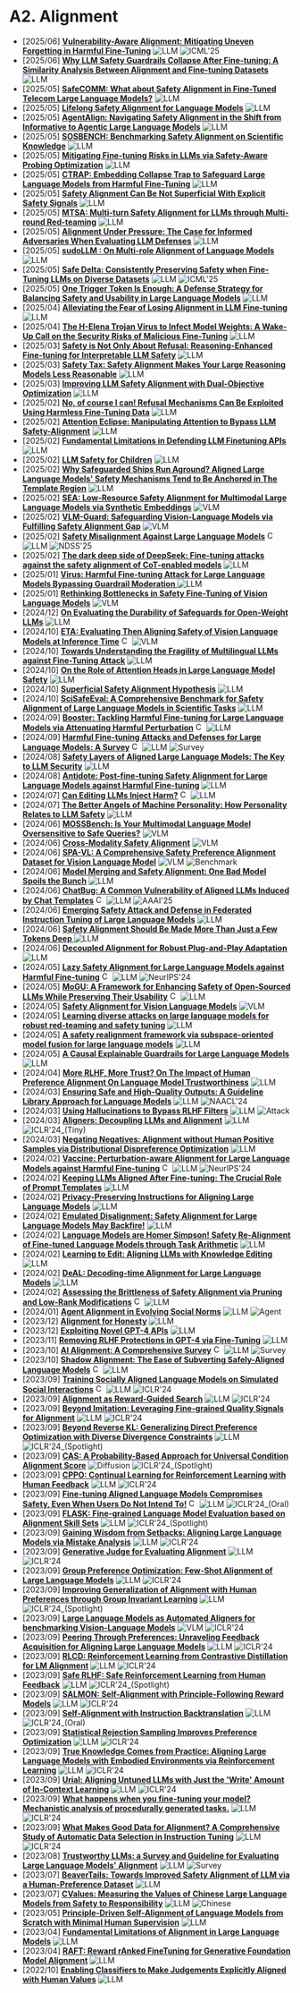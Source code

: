 # A2. Alignment
- [2025/06] **[Vulnerability-Aware Alignment: Mitigating Uneven Forgetting in Harmful Fine-Tuning](https://arxiv.org/abs/2506.03850)** ![LLM](https://img.shields.io/badge/LLM-589cf4) ![ICML'25](https://img.shields.io/badge/ICML'25-f1b800)
- [2025/06] **[Why LLM Safety Guardrails Collapse After Fine-tuning: A Similarity Analysis Between Alignment and Fine-tuning Datasets](https://arxiv.org/abs/2506.05346)** ![LLM](https://img.shields.io/badge/LLM-589cf4)
- [2025/05] **[SafeCOMM: What about Safety Alignment in Fine-Tuned Telecom Large Language Models?](https://arxiv.org/abs/2506.00062)** ![LLM](https://img.shields.io/badge/LLM-589cf4)
- [2025/05] **[Lifelong Safety Alignment for Language Models](https://arxiv.org/abs/2505.20259)** ![LLM](https://img.shields.io/badge/LLM-589cf4)
- [2025/05] **[AgentAlign: Navigating Safety Alignment in the Shift from Informative to Agentic Large Language Models](https://arxiv.org/abs/2505.23020)** ![LLM](https://img.shields.io/badge/LLM-589cf4)
- [2025/05] **[SOSBENCH: Benchmarking Safety Alignment on Scientific Knowledge](https://arxiv.org/abs/2505.21605)** ![LLM](https://img.shields.io/badge/LLM-589cf4)
- [2025/05] **[Mitigating Fine-tuning Risks in LLMs via Safety-Aware Probing Optimization](https://arxiv.org/abs/2505.16737)** ![LLM](https://img.shields.io/badge/LLM-589cf4)
- [2025/05] **[CTRAP: Embedding Collapse Trap to Safeguard Large Language Models from Harmful Fine-Tuning](https://arxiv.org/abs/2505.16559)** ![LLM](https://img.shields.io/badge/LLM-589cf4)
- [2025/05] **[Safety Alignment Can Be Not Superficial With Explicit Safety Signals](https://arxiv.org/abs/2505.17072)** ![LLM](https://img.shields.io/badge/LLM-589cf4)
- [2025/05] **[MTSA: Multi-turn Safety Alignment for LLMs through Multi-round Red-teaming](https://arxiv.org/abs/2505.17147)** ![LLM](https://img.shields.io/badge/LLM-589cf4)
- [2025/05] **[Alignment Under Pressure: The Case for Informed Adversaries When Evaluating LLM Defenses](https://arxiv.org/abs/2505.15738)** ![LLM](https://img.shields.io/badge/LLM-589cf4)
- [2025/05] **[sudoLLM : On Multi-role Alignment of Language Models](https://arxiv.org/abs/2505.14607)** ![LLM](https://img.shields.io/badge/LLM-589cf4)
- [2025/05] **[Safe Delta: Consistently Preserving Safety when Fine-Tuning LLMs on Diverse Datasets](https://arxiv.org/abs/2505.12038)** ![LLM](https://img.shields.io/badge/LLM-589cf4) ![ICML'25](https://img.shields.io/badge/ICML'25-f1b800)
- [2025/05] **[One Trigger Token Is Enough: A Defense Strategy for Balancing Safety and Usability in Large Language Models](https://arxiv.org/abs/2505.07167)** ![LLM](https://img.shields.io/badge/LLM-589cf4)
- [2025/04] **[Alleviating the Fear of Losing Alignment in LLM Fine-tuning](https://arxiv.org/abs/2504.09757)** ![LLM](https://img.shields.io/badge/LLM-589cf4)
- [2025/04] **[The H-Elena Trojan Virus to Infect Model Weights: A Wake-Up Call on the Security Risks of Malicious Fine-Tuning](https://arxiv.org/abs/2504.03823)** ![LLM](https://img.shields.io/badge/LLM-589cf4)
- [2025/03] **[Safety is Not Only About Refusal: Reasoning-Enhanced Fine-tuning for Interpretable LLM Safety](https://arxiv.org/abs/2503.05021)** ![LLM](https://img.shields.io/badge/LLM-589cf4)
- [2025/03] **[Safety Tax: Safety Alignment Makes Your Large Reasoning Models Less Reasonable](https://arxiv.org/abs/2503.00555)** ![LLM](https://img.shields.io/badge/LLM-589cf4)
- [2025/03] **[Improving LLM Safety Alignment with Dual-Objective Optimization](https://arxiv.org/abs/2503.03710)** ![LLM](https://img.shields.io/badge/LLM-589cf4)
- [2025/02] **[No, of course I can! Refusal Mechanisms Can Be Exploited Using Harmless Fine-Tuning Data](https://arxiv.org/abs/2502.19537)** ![LLM](https://img.shields.io/badge/LLM-589cf4)
- [2025/02] **[Attention Eclipse: Manipulating Attention to Bypass LLM Safety-Alignment](https://arxiv.org/abs/2502.15334)** ![LLM](https://img.shields.io/badge/LLM-589cf4)
- [2025/02] **[Fundamental Limitations in Defending LLM Finetuning APIs](https://arxiv.org/abs/2502.14828)** ![LLM](https://img.shields.io/badge/LLM-589cf4)
- [2025/02] **[LLM Safety for Children](https://arxiv.org/abs/2502.12552v1)** ![LLM](https://img.shields.io/badge/LLM-589cf4)
- [2025/02] **[Why Safeguarded Ships Run Aground? Aligned Large Language Models' Safety Mechanisms Tend to Be Anchored in The Template Region](https://arxiv.org/abs/2502.13946)** ![LLM](https://img.shields.io/badge/LLM-589cf4)
- [2025/02] **[SEA: Low-Resource Safety Alignment for Multimodal Large Language Models via Synthetic Embeddings](https://arxiv.org/abs/2502.12562)** ![VLM](https://img.shields.io/badge/VLM-c7688b)
- [2025/02] **[VLM-Guard: Safeguarding Vision-Language Models via Fulfilling Safety Alignment Gap](https://arxiv.org/abs/2502.10486)** ![VLM](https://img.shields.io/badge/VLM-c7688b)
- [2025/02] **[Safety Misalignment Against Large Language Models](https://www.ndss-symposium.org/ndss-paper/safety-misalignment-against-large-language-models/)** [<img src="https://github.com/FortAwesome/Font-Awesome/blob/6.x/svgs/brands/github.svg" alt="Code" width="15" height="15">](https://github.com/ThuCCSLab/misalignment) ![LLM](https://img.shields.io/badge/LLM-589cf4) ![NDSS'25](https://img.shields.io/badge/NDSS'25-f1b800)
- [2025/02] **[The dark deep side of DeepSeek: Fine-tuning attacks against the safety alignment of CoT-enabled models](https://arxiv.org/abs/2502.01225)** ![LLM](https://img.shields.io/badge/LLM-589cf4)
- [2025/01] **[Virus: Harmful Fine-tuning Attack for Large Language Models Bypassing Guardrail Moderation ](https://arxiv.org/abs/2501.17433)** ![LLM](https://img.shields.io/badge/LLM-589cf4)
- [2025/01] **[Rethinking Bottlenecks in Safety Fine-Tuning of Vision Language Models](https://arxiv.org/abs/2501.18533)** ![VLM](https://img.shields.io/badge/VLM-c7688b)
- [2024/12] **[On Evaluating the Durability of Safeguards for Open-Weight LLMs](https://arxiv.org/abs/2412.07097)** ![LLM](https://img.shields.io/badge/LLM-589cf4)
- [2024/10] **[ETA: Evaluating Then Aligning Safety of Vision Language Models at Inference Time](https://arxiv.org/pdf/2410.06625)** [<img src="https://github.com/FortAwesome/Font-Awesome/blob/6.x/svgs/brands/github.svg" alt="Code" width="15" height="15">](https://github.com/DripNowhy/ETA) ![VLM](https://img.shields.io/badge/VLM-c7688b)
- [2024/10] **[Towards Understanding the Fragility of Multilingual LLMs against Fine-Tuning Attack](https://arxiv.org/abs/2410.18210)** ![LLM](https://img.shields.io/badge/LLM-589cf4)
- [2024/10] **[On the Role of Attention Heads in Large Language Model Safety](https://arxiv.org/abs/2410.13708)** ![LLM](https://img.shields.io/badge/LLM-589cf4)
- [2024/10] **[Superficial Safety Alignment Hypothesis](https://arxiv.org/abs/2410.10862)** ![LLM](https://img.shields.io/badge/LLM-589cf4)
- [2024/10] **[SciSafeEval: A Comprehensive Benchmark for Safety Alignment of Large Language Models in Scientific Tasks](https://arxiv.org/abs/2410.03769)** ![LLM](https://img.shields.io/badge/LLM-589cf4)
- [2024/09] **[Booster: Tackling Harmful Fine-tuning for Large Language Models via Attenuating Harmful Perturbation](https://arxiv.org/abs/2409.01586)** [<img src="https://github.com/FortAwesome/Font-Awesome/blob/6.x/svgs/brands/github.svg" alt="Code" width="15" height="15">](https://github.com/git-disl/Booster) ![LLM](https://img.shields.io/badge/LLM-589cf4)
- [2024/09] **[Harmful Fine-tuning Attacks and Defenses for Large Language Models: A Survey](https://arxiv.org/abs/2409.18169)** [<img src="https://github.com/FortAwesome/Font-Awesome/blob/6.x/svgs/brands/github.svg" alt="Code" width="15" height="15">](https://github.com/git-disl/awesome_LLM-harmful-fine-tuning-papers) ![LLM](https://img.shields.io/badge/LLM-589cf4) ![Survey](https://img.shields.io/badge/Survey-87b800)
- [2024/08] **[Safety Layers of Aligned Large Language Models: The Key to LLM Security](https://arxiv.org/abs/2408.17003)** ![LLM](https://img.shields.io/badge/LLM-589cf4)
- [2024/08] **[Antidote: Post-fine-tuning Safety Alignment for Large Language Models against Harmful Fine-tuning](https://arxiv.org/abs/2408.09600)** ![LLM](https://img.shields.io/badge/LLM-589cf4)
- [2024/07] **[Can Editing LLMs Inject Harm?](https://arxiv.org/abs/2407.20224)** [<img src="https://github.com/FortAwesome/Font-Awesome/blob/6.x/svgs/brands/github.svg" alt="Code" width="15" height="15">](https://llm-editing.github.io/) ![LLM](https://img.shields.io/badge/LLM-589cf4)
- [2024/07] **[The Better Angels of Machine Personality: How Personality Relates to LLM Safety](https://arxiv.org/abs/2407.12344)** ![LLM](https://img.shields.io/badge/LLM-589cf4)
- [2024/06] **[MOSSBench: Is Your Multimodal Language Model Oversensitive to Safe Queries?](https://arxiv.org/abs/2406.17806)** ![VLM](https://img.shields.io/badge/VLM-c7688b)
- [2024/06] **[Cross-Modality Safety Alignment](https://arxiv.org/abs/2406.15279)** ![VLM](https://img.shields.io/badge/VLM-c7688b)
- [2024/06] **[SPA-VL: A Comprehensive Safety Preference Alignment Dataset for Vision Language Model](https://arxiv.org/abs/2406.12030)** ![VLM](https://img.shields.io/badge/VLM-c7688b) ![Benchmark](https://img.shields.io/badge/Benchmark-87b800)
- [2024/06] **[Model Merging and Safety Alignment: One Bad Model Spoils the Bunch](https://arxiv.org/abs/2406.14563)** ![LLM](https://img.shields.io/badge/LLM-589cf4)
- [2024/06] **[ChatBug: A Common Vulnerability of Aligned LLMs Induced by Chat Templates](https://arxiv.org/abs/2406.12935)** [<img src="https://github.com/FortAwesome/Font-Awesome/blob/6.x/svgs/brands/github.svg" alt="Code" width="15" height="15">](https://github.com/uw-nsl/ChatBug) ![LLM](https://img.shields.io/badge/LLM-589cf4) ![AAAI'25](https://img.shields.io/badge/AAAI'25-f1b800)
- [2024/06] **[Emerging Safety Attack and Defense in Federated Instruction Tuning of Large Language Models](https://arxiv.org/abs/2406.10630)** ![LLM](https://img.shields.io/badge/LLM-589cf4)
- [2024/06] **[Safety Alignment Should Be Made More Than Just a Few Tokens Deep ](https://arxiv.org/abs/2406.05946)** ![LLM](https://img.shields.io/badge/LLM-589cf4)
- [2024/06] **[Decoupled Alignment for Robust Plug-and-Play Adaptation](https://arxiv.org/abs/2406.01514)** ![LLM](https://img.shields.io/badge/LLM-589cf4)
- [2024/05] **[Lazy Safety Alignment for Large Language Models against Harmful Fine-tuning](https://arxiv.org/abs/2405.18641)** [<img src="https://github.com/FortAwesome/Font-Awesome/blob/6.x/svgs/brands/github.svg" alt="Code" width="15" height="15">](https://github.com/git-disl/Lisa) ![LLM](https://img.shields.io/badge/LLM-589cf4) ![NeurIPS'24](https://img.shields.io/badge/NeurIPS'24-f1b800)
- [2024/05] **[MoGU: A Framework for Enhancing Safety of Open-Sourced LLMs While Preserving Their Usability](https://arxiv.org/abs/2405.14488)** [<img src="https://github.com/FortAwesome/Font-Awesome/blob/6.x/svgs/brands/github.svg" alt="Code" width="15" height="15">](https://github.com/DYR1/MoGU) ![LLM](https://img.shields.io/badge/LLM-589cf4)
- [2024/05] **[Safety Alignment for Vision Language Models](https://www.arxiv.org/abs/2405.13581)** ![VLM](https://img.shields.io/badge/VLM-c7688b)
- [2024/05] **[Learning diverse attacks on large language models for robust red-teaming and safety tuning](https://arxiv.org/abs/2405.18540)** ![LLM](https://img.shields.io/badge/LLM-589cf4)
- [2024/05] **[A safety realignment framework via subspace-oriented model fusion for large language models](https://arxiv.org/pdf/2405.09055)** ![LLM](https://img.shields.io/badge/LLM-589cf4)
- [2024/05] **[A Causal Explainable Guardrails for Large Language Models ](https://arxiv.org/abs/2405.04160)** ![LLM](https://img.shields.io/badge/LLM-589cf4)
- [2024/04] **[More RLHF, More Trust? On The Impact of Human Preference Alignment On Language Model Trustworthiness](https://arxiv.org/abs/2404.18870)** ![LLM](https://img.shields.io/badge/LLM-589cf4)
- [2024/03] **[Ensuring Safe and High-Quality Outputs: A Guideline Library Approach for Language Models](https://arxiv.org/abs/2403.11838)** ![LLM](https://img.shields.io/badge/LLM-589cf4) ![NAACL'24](https://img.shields.io/badge/NAACL'24-f1b800)
- [2024/03] **[Using Hallucinations to Bypass RLHF Filters](https://arxiv.org/abs/2403.04769)** ![LLM](https://img.shields.io/badge/LLM-589cf4) ![Attack](https://img.shields.io/badge/Attack-87b800)
- [2024/03] **[Aligners: Decoupling LLMs and Alignment](https://arxiv.org/abs/2403.04224)** ![LLM](https://img.shields.io/badge/LLM-589cf4) ![ICLR'24_(Tiny)](https://img.shields.io/badge/ICLR'24_(Tiny)-f1b800)
- [2024/03] **[Negating Negatives: Alignment without Human Positive Samples via Distributional Dispreference Optimization](https://arxiv.org/abs/2403.03419)** ![LLM](https://img.shields.io/badge/LLM-589cf4)
- [2024/02] **[Vaccine: Perturbation-aware Alignment for Large Language Models against Harmful Fine-tuning](https://arxiv.org/abs/2402.01109)** [<img src="https://github.com/FortAwesome/Font-Awesome/blob/6.x/svgs/brands/github.svg" alt="Code" width="15" height="15">](https://github.com/git-disl/Vaccine) ![LLM](https://img.shields.io/badge/LLM-589cf4) ![NeurIPS'24](https://img.shields.io/badge/NeurIPS'24-f1b800)
- [2024/02] **[Keeping LLMs Aligned After Fine-tuning: The Crucial Role of Prompt Templates](https://arxiv.org/abs/2402.18540)** ![LLM](https://img.shields.io/badge/LLM-589cf4)
- [2024/02] **[Privacy-Preserving Instructions for Aligning Large Language Models](https://arxiv.org/abs/2402.13659)** ![LLM](https://img.shields.io/badge/LLM-589cf4)
- [2024/02] **[Emulated Disalignment: Safety Alignment for Large Language Models May Backfire!](https://arxiv.org/abs/2402.12343)** ![LLM](https://img.shields.io/badge/LLM-589cf4)
- [2024/02] **[Language Models are Homer Simpson! Safety Re-Alignment of Fine-tuned Language Models through Task Arithmetic](https://arxiv.org/abs/2402.11746)** ![LLM](https://img.shields.io/badge/LLM-589cf4)
- [2024/02] **[Learning to Edit: Aligning LLMs with Knowledge Editing](https://arxiv.org/abs/2402.11905)** ![LLM](https://img.shields.io/badge/LLM-589cf4)
- [2024/02] **[DeAL: Decoding-time Alignment for Large Language Models](https://arxiv.org/abs/2402.06147)** ![LLM](https://img.shields.io/badge/LLM-589cf4)
- [2024/02] **[Assessing the Brittleness of Safety Alignment via Pruning and Low-Rank Modifications](https://arxiv.org/abs/2402.05162)** [<img src="https://github.com/FortAwesome/Font-Awesome/blob/6.x/svgs/brands/github.svg" alt="Code" width="15" height="15">](https://boyiwei.com/alignment-attribution/) ![LLM](https://img.shields.io/badge/LLM-589cf4)
- [2024/01] **[Agent Alignment in Evolving Social Norms](https://arxiv.org/abs/2401.04620)** ![LLM](https://img.shields.io/badge/LLM-589cf4) ![Agent](https://img.shields.io/badge/Agent-87b800)
- [2023/12] **[Alignment for Honesty](https://arxiv.org/abs/2312.07000)** ![LLM](https://img.shields.io/badge/LLM-589cf4)
- [2023/12] **[Exploiting Novel GPT-4 APIs](https://arxiv.org/abs/2312.14302)** ![LLM](https://img.shields.io/badge/LLM-589cf4)
- [2023/11] **[Removing RLHF Protections in GPT-4 via Fine-Tuning](https://arxiv.org/abs/2311.05553)** ![LLM](https://img.shields.io/badge/LLM-589cf4)
- [2023/10] **[AI Alignment: A Comprehensive Survey](https://arxiv.org/abs/2310.19852)** [<img src="https://github.com/FortAwesome/Font-Awesome/blob/6.x/svgs/brands/github.svg" alt="Code" width="15" height="15">](https://github.com/PKU-Alignment/AlignmentSurvey?tab=readme-ov-file) ![LLM](https://img.shields.io/badge/LLM-589cf4) ![Survey](https://img.shields.io/badge/Survey-87b800)
- [2023/10] **[Shadow Alignment: The Ease of Subverting Safely-Aligned Language Models](https://arxiv.org/abs/2310.02949v1)** [<img src="https://github.com/FortAwesome/Font-Awesome/blob/6.x/svgs/brands/github.svg" alt="Code" width="15" height="15">](https://github.com/BeyonderXX/ShadowAlignment) ![LLM](https://img.shields.io/badge/LLM-589cf4)
- [2023/09] **[Training Socially Aligned Language Models on Simulated Social Interactions](https://openreview.net/forum?id=NddKiWtdUm)** [<img src="https://github.com/FortAwesome/Font-Awesome/blob/6.x/svgs/brands/github.svg" alt="Code" width="15" height="15">](https://github.com/agi-templar/Stable-Alignment) ![LLM](https://img.shields.io/badge/LLM-589cf4) ![ICLR'24](https://img.shields.io/badge/ICLR'24-f1b800)
- [2023/09] **[Alignment as Reward-Guided Search](https://openreview.net/forum?id=shgx0eqdw6)** ![LLM](https://img.shields.io/badge/LLM-589cf4) ![ICLR'24](https://img.shields.io/badge/ICLR'24-f1b800)
- [2023/09] **[Beyond Imitation: Leveraging Fine-grained Quality Signals for Alignment](https://openreview.net/forum?id=LNLjU5C5dK)** ![LLM](https://img.shields.io/badge/LLM-589cf4) ![ICLR'24](https://img.shields.io/badge/ICLR'24-f1b800)
- [2023/09] **[Beyond Reverse KL: Generalizing Direct Preference Optimization with Diverse Divergence Constraints](https://openreview.net/forum?id=2cRzmWXK9N)** ![LLM](https://img.shields.io/badge/LLM-589cf4) ![ICLR'24_(Spotlight)](https://img.shields.io/badge/ICLR'24_(Spotlight)-f1b800)
- [2023/09] **[CAS: A Probability-Based Approach for Universal Condition Alignment Score](https://openreview.net/forum?id=E78OaH2s3f)** ![Diffusion](https://img.shields.io/badge/Diffusion-a99cf4) ![ICLR'24_(Spotlight)](https://img.shields.io/badge/ICLR'24_(Spotlight)-f1b800)
- [2023/09] **[CPPO: Continual Learning for Reinforcement Learning with Human Feedback](https://openreview.net/forum?id=86zAUE80pP)** ![LLM](https://img.shields.io/badge/LLM-589cf4) ![ICLR'24](https://img.shields.io/badge/ICLR'24-f1b800)
- [2023/09] **[Fine-tuning Aligned Language Models Compromises Safety, Even When Users Do Not Intend To!](https://openreview.net/forum?id=hTEGyKf0dZ)** [<img src="https://github.com/FortAwesome/Font-Awesome/blob/6.x/svgs/brands/github.svg" alt="Code" width="15" height="15">](https://github.com/LLM-Tuning-Safety/LLMs-Finetuning-Safety) ![LLM](https://img.shields.io/badge/LLM-589cf4) ![ICLR'24_(Oral)](https://img.shields.io/badge/ICLR'24_(Oral)-f1b800)
- [2023/09] **[FLASK: Fine-grained Language Model Evaluation based on Alignment Skill Sets](https://openreview.net/forum?id=CYmF38ysDa)** ![LLM](https://img.shields.io/badge/LLM-589cf4) ![ICLR'24_(Spotlight)](https://img.shields.io/badge/ICLR'24_(Spotlight)-f1b800)
- [2023/09] **[Gaining Wisdom from Setbacks: Aligning Large Language Models via Mistake Analysis](https://openreview.net/forum?id=aA33A70IO6)** ![LLM](https://img.shields.io/badge/LLM-589cf4) ![ICLR'24](https://img.shields.io/badge/ICLR'24-f1b800)
- [2023/09] **[Generative Judge for Evaluating Alignment](https://openreview.net/forum?id=gtkFw6sZGS)** ![LLM](https://img.shields.io/badge/LLM-589cf4) ![ICLR'24](https://img.shields.io/badge/ICLR'24-f1b800)
- [2023/09] **[Group Preference Optimization: Few-Shot Alignment of Large Language Models](https://openreview.net/forum?id=DpFeMH4l8Q)** ![LLM](https://img.shields.io/badge/LLM-589cf4) ![ICLR'24](https://img.shields.io/badge/ICLR'24-f1b800)
- [2023/09] **[Improving Generalization of Alignment with Human Preferences through Group Invariant Learning](https://openreview.net/forum?id=fwCoLe3TAX)** ![LLM](https://img.shields.io/badge/LLM-589cf4) ![ICLR'24_(Spotlight)](https://img.shields.io/badge/ICLR'24_(Spotlight)-f1b800)
- [2023/09] **[Large Language Models as Automated Aligners for benchmarking Vision-Language Models](https://openreview.net/forum?id=kZEXgtMNNo)** ![VLM](https://img.shields.io/badge/VLM-c7688b) ![ICLR'24](https://img.shields.io/badge/ICLR'24-f1b800)
- [2023/09] **[Peering Through Preferences: Unraveling Feedback Acquisition for Aligning Large Language Models](https://openreview.net/forum?id=dKl6lMwbCy)** ![LLM](https://img.shields.io/badge/LLM-589cf4) ![ICLR'24](https://img.shields.io/badge/ICLR'24-f1b800)
- [2023/09] **[RLCD: Reinforcement Learning from Contrastive Distillation for LM Alignment](https://openreview.net/forum?id=v3XXtxWKi6)** ![LLM](https://img.shields.io/badge/LLM-589cf4) ![ICLR'24](https://img.shields.io/badge/ICLR'24-f1b800)
- [2023/09] **[Safe RLHF: Safe Reinforcement Learning from Human Feedback](https://openreview.net/forum?id=TyFrPOKYXw)** ![LLM](https://img.shields.io/badge/LLM-589cf4) ![ICLR'24_(Spotlight)](https://img.shields.io/badge/ICLR'24_(Spotlight)-f1b800)
- [2023/09] **[SALMON: Self-Alignment with Principle-Following Reward Models](https://openreview.net/forum?id=xJbsmB8UMx)** ![LLM](https://img.shields.io/badge/LLM-589cf4) ![ICLR'24](https://img.shields.io/badge/ICLR'24-f1b800)
- [2023/09] **[Self-Alignment with Instruction Backtranslation](https://openreview.net/forum?id=1oijHJBRsT)** ![LLM](https://img.shields.io/badge/LLM-589cf4) ![ICLR'24_(Oral)](https://img.shields.io/badge/ICLR'24_(Oral)-f1b800)
- [2023/09] **[Statistical Rejection Sampling Improves Preference Optimization](https://openreview.net/forum?id=xbjSwwrQOe)** ![LLM](https://img.shields.io/badge/LLM-589cf4) ![ICLR'24](https://img.shields.io/badge/ICLR'24-f1b800)
- [2023/09] **[True Knowledge Comes from Practice: Aligning Large Language Models with Embodied Environments via Reinforcement Learning](https://openreview.net/forum?id=hILVmJ4Uvu)** ![LLM](https://img.shields.io/badge/LLM-589cf4) ![ICLR'24](https://img.shields.io/badge/ICLR'24-f1b800)
- [2023/09] **[Urial: Aligning Untuned LLMs with Just the 'Write' Amount of In-Context Learning](https://openreview.net/forum?id=wxJ0eXwwda)** ![LLM](https://img.shields.io/badge/LLM-589cf4) ![ICLR'24](https://img.shields.io/badge/ICLR'24-f1b800)
- [2023/09] **[What happens when you fine-tuning your model? Mechanistic analysis of procedurally generated tasks.](https://openreview.net/forum?id=A0HKeKl4Nl)** ![LLM](https://img.shields.io/badge/LLM-589cf4) ![ICLR'24](https://img.shields.io/badge/ICLR'24-f1b800)
- [2023/09] **[What Makes Good Data for Alignment? A Comprehensive Study of Automatic Data Selection in Instruction Tuning](https://openreview.net/forum?id=BTKAeLqLMw)** ![LLM](https://img.shields.io/badge/LLM-589cf4) ![ICLR'24](https://img.shields.io/badge/ICLR'24-f1b800)
- [2023/08] **[Trustworthy LLMs: a Survey and Guideline for Evaluating Large Language Models' Alignment](https://arxiv.org/abs/2308.05374)** ![LLM](https://img.shields.io/badge/LLM-589cf4) ![Survey](https://img.shields.io/badge/Survey-87b800)
- [2023/07] **[BeaverTails: Towards Improved Safety Alignment of LLM via a Human-Preference Dataset](https://arxiv.org/abs/2307.04657)** ![LLM](https://img.shields.io/badge/LLM-589cf4)
- [2023/07] **[CValues: Measuring the Values of Chinese Large Language Models from Safety to Responsibility](https://arxiv.org/abs/2307.09705)** ![LLM](https://img.shields.io/badge/LLM-589cf4) ![Chinese](https://img.shields.io/badge/Chinese-87b800)
- [2023/05] **[Principle-Driven Self-Alignment of Language Models from Scratch with Minimal Human Supervision](https://arxiv.org/abs/2305.03047)** ![LLM](https://img.shields.io/badge/LLM-589cf4)
- [2023/04] **[Fundamental Limitations of Alignment in Large Language Models](https://arxiv.org/abs/2304.11082)** ![LLM](https://img.shields.io/badge/LLM-589cf4)
- [2023/04] **[RAFT: Reward rAnked FineTuning for Generative Foundation Model Alignment](https://arxiv.org/abs/2304.06767)** ![LLM](https://img.shields.io/badge/LLM-589cf4)
- [2022/10] **[Enabling Classifiers to Make Judgements Explicitly Aligned with Human Values](https://arxiv.org/abs/2210.07652)** ![LLM](https://img.shields.io/badge/LLM-589cf4)
